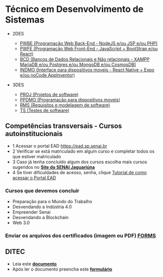# Técnico em Desenvolvimento de Sistemas

- 2DES
    - [PWBE (Programação Web Back-End - NodeJS e/ou JSP e/ou PHP)](./2des/01-pwbe/)
    - [PWFE (Programação Web Front-End - JavaScript + BootStrap e/ou React)](./2des/02-pwfe/)
    - [BCD (Bancos de Dados Relacionais e Não relacionais - XAMPP MariaDB e/ou Postgres e/ou MongoDB e/ou CosmosDB)](./2des/03-bcd/)
    - [INDMO (Interface para dispositivos moveis - React Native + Expo e/ou noCode AppInventor)](./2des/04-indmo/)

- 3DES
    - [PROJ (Projetos de software)](./3des/01-proj/)
    - [PPDMO (Programação para dispositivos moveis)](./3des/02-ppdmo/)
    - [RMS (Requisitos e modelagem de software)](./3des/03-rms/)
    - [TS (Testes de software)](./3des/04-ts/)


## Competências transversais - Cursos autoinstitucionais
- 1 Acessar o portal EAD https://ead.sp.senai.br
- 2 Verificar se está matriculado em algum curso e completar todos os que estiver matriculado
- 3 Caso já tenha concluído algum dos cursos escolha mais cursos sugeridos no **[Site do SENAI Jaguariúna](https://jaguariuna.sp.senai.br/cursos/13/899/formacao-inicial-e-continuada?Parent=898)**
- 4 Se tiver dificuldades de acesso, senha, clique [Tutorial de como acessar o Portal EAD](https://ead.sp.senai.br/tutorial/comoacessar/)
### Cursos que devemos concluír
- Preparação para o Mundo do Trabalho
- Desvendando a Indústria 4.0  
- Empreender Senai  
- Desvendando a Blockchain
- Web 3.0
### Enviar os arquivos dos certificados (imagem ou PDF) [FORMS](https://forms.gle/STMxikkU8qVfLuEb8)

## DITEC
- Leia este **[documento](./DITEC-001.pdf)**
- Após ler o documento preencha este **[formulário](https://forms.office.com/r/wbaV1z846E)**